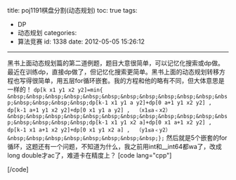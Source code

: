title: poj1191棋盘分割(动态规划)
toc: true
tags:
  - DP
  - 动态规划
categories:
  - 算法竞赛
id: 1338
date: 2012-05-05 15:26:12
---

黑书上面动态规划篇的第二道例题，题目大意很简单，可以记忆化搜索或dp做。最近在训练dp，直接dp做了，但记忆化搜索更简单。黑书上面的动态规划转移方程也写得很简单，用五层for循环嵌套。我的方程和他的略有不同，但大体意思是一样的！
`dp[k x1 y1 x2 y2]=min{
&nbsp;&nbsp;&nbsp;&nbsp;&nbsp;&nbsp;&nbsp;&nbsp;&nbsp;&nbsp;&nbsp;&nbsp;&nbsp;&nbsp;&nbsp;&nbsp;dp[k-1 x1 y1 a y2]+dp[0 a+1 y1 x2 y2] , dp[k-1 a+1 y1 x2 y2]+dp[0 x1 y1 a y2] ,  （x1≤a﹤x2）
&nbsp;&nbsp;&nbsp;&nbsp;&nbsp;&nbsp;&nbsp;&nbsp;&nbsp;&nbsp;&nbsp;&nbsp;&nbsp;&nbsp;&nbsp;&nbsp;dp[k-1 x1 y1 x2 a]+dp[0 x1 a+1 x2 y2] , dp[k-1 x1 a+1 x2 y2]+dp[0 x1 y1 x2 a] ,  （y1≤a﹤y2）
&nbsp;&nbsp;&nbsp;&nbsp;&nbsp;&nbsp;&nbsp;&nbsp;};`
然后就是5个嵌套的for循环，这题还有一个问题，不知道为什么，我之前用int和__int64都wa了，改成long double才ac了，难道卡在精度上？
[code lang="cpp"]

[/code]
